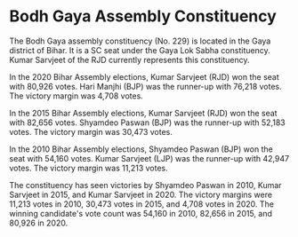 # Bodh Gaya Assembly Constituency

The Bodh Gaya assembly constituency (No. 229) is located in the Gaya district of Bihar. It is a SC seat under the Gaya Lok Sabha constituency. Kumar Sarvjeet of the RJD currently represents this constituency.

In the 2020 Bihar Assembly elections, Kumar Sarvjeet (RJD) won the seat with 80,926 votes. Hari Manjhi (BJP) was the runner-up with 76,218 votes. The victory margin was 4,708 votes.

In the 2015 Bihar Assembly elections, Kumar Sarvjeet (RJD) won the seat with 82,656 votes. Shyamdeo Paswan (BJP) was the runner-up with 52,183 votes. The victory margin was 30,473 votes.

In the 2010 Bihar Assembly elections, Shyamdeo Paswan (BJP) won the seat with 54,160 votes. Kumar Sarvjeet (LJP) was the runner-up with 42,947 votes. The victory margin was 11,213 votes.

The constituency has seen victories by Shyamdeo Paswan in 2010, Kumar Sarvjeet in 2015, and Kumar Sarvjeet in 2020. The victory margins were 11,213 votes in 2010, 30,473 votes in 2015, and 4,708 votes in 2020. The winning candidate's vote count was 54,160 in 2010, 82,656 in 2015, and 80,926 in 2020.
